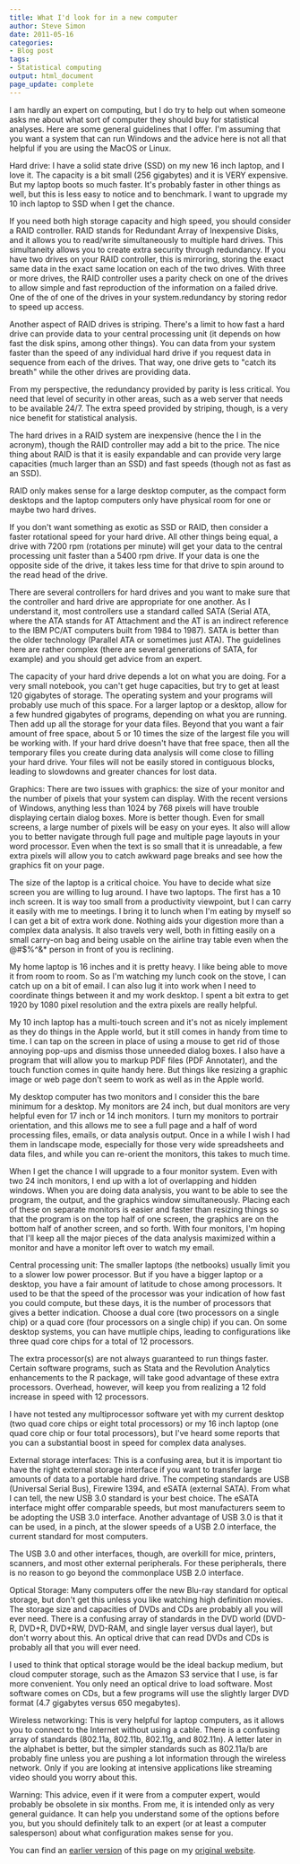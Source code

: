 ```yaml
---
title: What I'd look for in a new computer
author: Steve Simon
date: 2011-05-16
categories:
- Blog post
tags:
- Statistical computing
output: html_document
page_update: complete
---
```


I am hardly an expert on computing, but I do try to help out when someone asks me about what sort of computer they should buy for statistical analyses. Here are some general guidelines that I offer. I'm assuming that you want a system that can run Windows and the advice here is not all that helpful if you are using the MacOS or Linux.

<!---More--->

Hard drive: I have a solid state drive (SSD) on my new 16 inch laptop, and I love it. The capacity is a bit small (256 gigabytes) and it is VERY expensive. But my laptop boots so much faster. It's probably faster in other things as well, but this is less easy to notice and to benchmark. I want to upgrade my 10 inch laptop to SSD when I get the chance.

If you need both high storage capacity and high speed, you should consider a RAID controller. RAID stands for Redundant Array of Inexpensive Disks, and it allows you to read/write simultaneously to multiple hard drives. This simultaneity allows you to create extra security through redundancy. If you have two drives on your RAID controller, this is mirroring, storing the exact same data in the exact same location on each of the two drives. With three or more drives, the RAID controller uses a parity check on one of the drives to allow simple and fast reproduction of the information on a failed drive. One of the of one of the drives in your system.redundancy by storing redor to speed up access.

Another aspect of RAID drives is striping. There's a limit to how fast a hard drive can provide data to your central processing unit (it depends on how fast the disk spins, among other things). You can data from your system faster than the speed of any individual hard drive if you request data in sequence from each of the drives. That way, one drive gets to "catch its breath" while the other drives are providing data.

From my perspective, the redundancy provided by parity is less critical. You need that level of security in other areas, such as a web server that needs to be available 24/7. The extra speed provided by striping, though, is a very nice benefit for statistical analysis.

The hard drives in a RAID system are inexpensive (hence the I in the acronym), though the RAID controller may add a bit to the price. The nice thing about RAID is that it is easily expandable and can provide very large capacities (much larger than an SSD) and fast speeds (though not as fast as an SSD).

RAID only makes sense for a large desktop computer, as the compact form desktops and the laptop computers only have physical room for one or maybe two hard drives.

If you don't want something as exotic as SSD or RAID, then consider a faster rotational speed for your hard drive. All other things being equal, a drive with 7200 rpm (rotations per minute) will get your data to the central processing unit faster than a 5400 rpm drive. If your data is one the opposite side of the drive, it takes less time for that drive to spin around to the read head of the drive.

There are several controllers for hard drives and you want to make sure that the controller and hard drive are appropriate for one another. As I understand it, most controllers use a standard called SATA (Serial ATA, where the ATA stands for AT Attachment and the AT is an indirect reference to the IBM PC/AT computers built from 1984 to 1987). SATA is better than the older technology (Parallel ATA or sometimes just ATA). The guidelines here are rather complex (there are several generations of SATA, for example) and you should get advice from an expert.

The capacity of your hard drive depends a lot on what you are doing. For a very small notebook, you can't get huge capacities, but try to get at least 120 gigabytes of storage. The operating system and your programs will probably use much of this space. For a larger laptop or a desktop, allow for a few hundred gigabytes of programs, depending on what you are running. Then add up all the storage for your data files. Beyond that you want a fair amount of free space, about 5 or 10 times the size of the largest file you will be working with. If your hard drive doesn't have that free space, then all the temporary files you create during data analysis will come close to filling your hard drive. Your files will not be easily stored in contiguous blocks, leading to slowdowns and greater chances for lost data.

Graphics: There are two issues with graphics: the size of your monitor and the number of pixels that your system can display. With the recent versions of Windows, anything less than 1024 by 768 pixels will have trouble displaying certain dialog boxes. More is better though. Even for small screens, a large number of pixels will be easy on your eyes. It also will allow you to better navigate through full page and multiple page layouts in your word processor. Even when the text is so small that it is unreadable, a few extra pixels will allow you to catch awkward page breaks and see how the graphics fit on your page.

The size of the laptop is a critical choice. You have to decide what size screen you are willing to lug around. I have two laptops. The first has a 10 inch screen. It is way too small from a productivity viewpoint, but I can carry it easily with me to meetings. I bring it to lunch when I'm eating by myself so I can get a bit of extra work done. Nothing aids your digestion more than a complex data analysis. It also travels very well, both in fitting easily on a small carry-on bag and being usable on the airline tray table even when the @#$%^&* person in front of you is reclining.

My home laptop is 16 inches and it is pretty heavy. I like being able to move it from room to room. So as I'm watching my lunch cook on the stove, I can catch up on a bit of email. I can also lug it into work when I need to coordinate things between it and my work desktop. I spent a bit extra to get 1920 by 1080 pixel resolution and the extra pixels are really helpful.

My 10 inch laptop has a multi-touch screen and it's not as nicely implement as they do things in the Apple world, but it still comes in handy from time to time. I can tap on the screen in place of using a mouse to get rid of those annoying pop-ups and dismiss those unneeded dialog boxes. I also have a program that will allow you to markup PDF files (PDF Annotater), and the touch function comes in quite handy here. But things like resizing a graphic image or web page don't seem to work as well as in the Apple world.

My desktop computer has two monitors and I consider this the bare minimum for a desktop. My monitors are 24 inch, but dual monitors are very helpful even for 17 inch or 14 inch monitors. I turn my monitors to portrair orientation, and this allows me to see a full page and a half of word processing files, emails, or data analysis output. Once in a while I wish I had them in landscape mode, especially for those very wide spreadsheets and data files, and while you can re-orient the monitors, this takes to much time.

When I get the chance I will upgrade to a four monitor system. Even with two 24 inch monitors, I end up with a lot of overlapping and hidden windows. When you are doing data analysis, you want to be able to see the program, the output, and the graphics window simultaneously. Placing each of these on separate monitors is easier and faster than resizing things so that the program is on the top half of one screen, the graphics are on the bottom half of another screen, and so forth. With four monitors, I'm hoping that I'll keep all the major pieces of the data analysis maximized within a monitor and have a monitor left over to watch my email.

Central processing unit: The smaller laptops (the netbooks) usually limit you to a slower low power processor. But if you have a bigger laptop or a desktop, you have a fair amount of latitude to chose among processors. It used to be that the speed of the processor was your indication of how fast you could compute, but these days, it is the number of processors that gives a better indication. Choose a dual core (two processors on a single chip) or a quad core (four processors on a single chip) if you can. On some desktop systems, you can have mutliple chips, leading to configurations like three quad core chips for a total of 12 processors.

The extra processor(s) are not always guaranteed to run things faster. Certain software programs, such as Stata and the Revolution Analytics enhancements to the R package, will take good advantage of these extra processors. Overhead, however, will keep you from realizing a 12 fold increase in speed with 12 processors.

I have not tested any multiprocessor software yet with my current desktop (two quad core chips or eight total processors) or my 16 inch laptop (one quad core chip or four total processors), but I've heard some reports that you can a substantial boost in speed for complex data analyses.

External storage interfaces: This is a confusing area, but it is important tio have the right external storage interface if you want to transfer large amounts of data to a portable hard drive. The competing standards are USB (Universal Serial Bus), Firewire 1394, and eSATA (external SATA). From what I can tell, the new USB 3.0 standard is your best choice. The eSATA interface might offer comparable speeds, but most manufacturers seem to be adopting the USB 3.0 interface. Another advantage of USB 3.0 is that it can be used, in a pinch, at the slower speeds of a USB 2.0 interface, the current standard for most computers.

The USB 3.0 and other interfaces, though, are overkill for mice, printers, scanners, and most other external peripherals. For these peripherals, there is no reason to go beyond the commonplace USB 2.0 interface.

Optical Storage: Many computers offer the new Blu-ray standard for optical storage, but don't get this unless you like watching high definition movies. The storage size and capacities of DVDs and CDs are probably all you will ever need. There is a confusing array of standards in the DVD world (DVD-R, DVD+R, DVD+RW, DVD-RAM, and single layer versus dual layer), but don't worry about this. An optical drive that can read DVDs and CDs is probably all that you will ever need.

I used to think that optical storage would be the ideal backup medium, but cloud computer storage, such as the Amazon S3 service that I use, is far more convenient. You only need an optical drive to load software. Most software comes on CDs, but a few programs will use the slightly larger DVD format (4.7 gigabytes versus 650 megabytes).

Wireless networking: This is very helpful for laptop computers, as it allows you to connect to the Internet without using a cable. There is a confusing array of standards (802.11a, 802.11b, 802.11g, and 802.11n). A letter later in the alphabet is better, but the simpler standards such as 802.11a/b are probably fine unless you are pushing a lot information through the wireless network. Only if you are looking at intensive applications like streaming video should you worry about this.

Warning: This advice, even if it were from a computer expert, would probably be obsolete in six months. From me, it is intended only as very general guidance. It can help you understand some of the options before you, but you should definitely talk to an expert (or at least a computer salesperson) about what configuration makes sense for you.

You can find an [earlier version][sim1] of this page on my [original website][sim2].

[sim1]: http://www.pmean.com/11/NewComputer.html
[sim2]: http://www.pmean.com/original_site.html 
